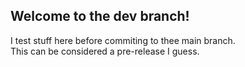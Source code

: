 ## Welcome to the dev branch!

I test stuff here before commiting to thee main branch.\
This can be considered a pre-release I guess.
